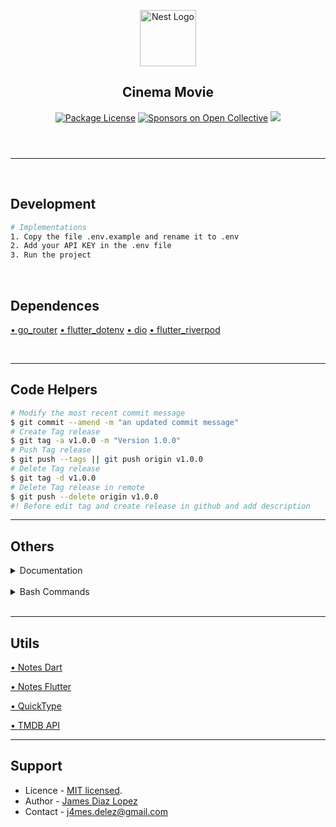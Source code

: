<header>
  <p align="center">
    <a href="https://flutter.dev/" target="blank"><img src="https://storage.googleapis.com/cms-storage-bucket/ec64036b4eacc9f3fd73.svg" width="90" alt="Nest Logo" /></a>
    <h2 align="center">Cinema Movie</h2>
  </p>
  <section align="center">
  <a href="#"><img src="https://img.shields.io/npm/l/@nestjs/core.svg" alt="Package License" /></a>
  <a href="#"><img src="https://opencollective.com/nest/sponsors/badge.svg" alt="Sponsors on Open Collective" /></a>
  <a href="#"><img src="https://img.shields.io/twitter/follow/nestframework.svg?style=social&label=Followers"></a>
  </section>
</header>
<hr/><br/>

<!-- %%%%%%%%%%%%%%%%%%%%%%%%%%%%%%%%%%%%%%%%%%%%%%%%%%%%%% -->

## Development

```bash
# Implementations
1. Copy the file .env.example and rename it to .env
2. Add your API KEY in the .env file
3. Run the project
```

<br/>

## Dependences
[• go_router](https://pub.dev/packages/go_router)
[• flutter_dotenv](https://pub.dev/packages/flutter_dotenv)
[• dio](https://pub.dev/packages/dio)
[• flutter_riverpod](https://pub.dev/packages/flutter_riverpod)


<br/>
<hr/>

## Code Helpers

```bash
# Modify the most recent commit message
$ git commit --amend -m "an updated commit message"
# Create Tag release
$ git tag -a v1.0.0 -m "Version 1.0.0"
# Push Tag release
$ git push --tags || git push origin v1.0.0
# Delete Tag release
$ git tag -d v1.0.0
# Delete Tag release in remote
$ git push --delete origin v1.0.0
#! Before edit tag and create release in github and add description
```

<hr/>


## Others

<details><summary>Documentation</summary>
<ul>
  <li><a href="https://docs.flutter.dev/cookbook/plugins/play-video" target="_blank">Play and pause a video</a></li>
</ul>
</details><br/>

<details><summary>Bash Commands</summary>

```bash
# Init Empty Project
$ flutter create cinema_movie
# Run
$ flutter run

# Implementations
$ flutter pub add provider
$ flutter pub add dio

```
</details><br/>

<hr/>

## Utils

[• Notes Dart](https://devtalles.com/files/dart-cheat-sheet.pdf)

[• Notes Flutter](https://devtalles.com/files/flutter-cheat-sheet.pdf)

[• QuickType](https://app.quicktype.io/)

[• TMDB API](https://www.themoviedb.org/settings/api)
<!-- user: jalzdelezz -> jameslo***gmail.com -->
<!-- pass: ze**qc46 -->
<!-- key: 565abbc587f9eee9822e337179ba5ab4X -->


<hr/>

## Support

* Licence - [MIT licensed](LICENSE).
* Author - [James Diaz Lopez](https://www.linkedin.com/in/james-jalz/)
* Contact - [j4mes.delez@gmail.com](mailto:j4mes.delez@gmail.com)
